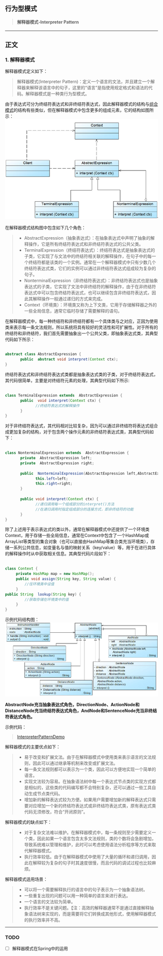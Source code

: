 ## 行为型模式 ##
> #### 解释器模式-Interpreter Pattern ####

-----
## 正文 ##
### 1. 解释器模式 ###

解释器模式定义如下：
> 解释器模式(Interpreter Pattern)：定义一个语言的文法，并且建立一个解释器来解释该语言中的句子，这里的“语言”是指使用规定格式和语法的代码。解释器模式是一种类行为型模式。

由于表达式可分为终结符表达式和非终结符表达式，因此解释器模式的结构与[组合模式](https://github.com/gregecho/JavaDesignPattern/blob/master/Document/Design_Pattern_Part3_Structural_Pattern_Composite_Pattern.md)的结构有些类似，但在解释器模式中包含更多的组成元素，它的结构如图所示：
![解释器模式](images/InterpreterPattern.jpg)

在解释器模式结构图中包含如下几个角色：
>+ AbstractExpression（抽象表达式）：在抽象表达式中声明了抽象的解释操作，它是所有终结符表达式和非终结符表达式的公共父类。
>+ TerminalExpression（终结符表达式）：终结符表达式是抽象表达式的子类，它实现了与文法中的终结符相关联的解释操作，在句子中的每一个终结符都是该类的一个实例。通常在一个解释器模式中只有少数几个终结符表达式类，它们的实例可以通过非终结符表达式组成较为复杂的句子。
>+ NonterminalExpression（非终结符表达式）：非终结符表达式也是抽象表达式的子类，它实现了文法中非终结符的解释操作，由于在非终结符表达式中可以包含终结符表达式，也可以继续包含非终结符表达式，因此其解释操作一般通过递归的方式来完成。
>+ Context（环境类）：环境类又称为上下文类，它用于存储解释器之外的一些全局信息，通常它临时存储了需要解释的语句。

在解释器模式中，每一种终结符和非终结符都有一个具体类与之对应，正因为使用类来表示每一条文法规则，所以系统将具有较好的灵活性和可扩展性。对于所有的终结符和非终结符，我们首先需要抽象出一个公共父类，即抽象表达式类，其典型代码如下所示：
````java

abstract class AbstractExpression {
       public  abstract void interpret(Context ctx);
}
````
终结符表达式和非终结符表达式类都是抽象表达式类的子类，对于终结符表达式，其代码很简单，主要是对终结符元素的处理，其典型代码如下所示:
````java

class TerminalExpression extends  AbstractExpression {
       public  void interpret(Context ctx) {
              //终结符表达式的解释操作
       }
}
````
对于非终结符表达式，其代码相对比较复杂，因为可以通过非终结符将表达式组合成更加复杂的结构，对于包含两个操作元素的非终结符表达式类，其典型代码如下：
````java

class NonterminalExpression extends  AbstractExpression {
       private  AbstractExpression left;
       private  AbstractExpression right;
      
       public  NonterminalExpression(AbstractExpression left,AbstractExpression right) {
              this.left=left;
              this.right=right;
       }
      
       public void interpret(Context ctx) {
              //递归调用每一个组成部分的interpret()方法
              //在递归调用时指定组成部分的连接方式，即非终结符的功能
       }     
}
````

除了上述用于表示表达式的类以外，通常在解释器模式中还提供了一个环境类Context，用于存储一些全局信息，通常在Context中包含了一个HashMap或ArrayList等类型的集合对象（也可以直接由HashMap等集合类充当环境类），存储一系列公共信息，如变量名与值的映射关系（key/value）等，用于在进行具体的解释操作时从中获取相关信息。其典型代码片段如下：
````java

class Context {
     private HashMap map = new HashMap();
     public void assign(String key, String value) {
         //往环境类中设值
     }
public String  lookup(String key) {
         //获取存储在环境类中的值
     }
}
````

示例代码结构图：
![示例代码结构图](images/InterpreterPatternDemo.jpg)

**AbstractNode充当抽象表达式角色，DirectionNode、ActionNode和DistanceNode充当终结符表达式角色，AndNode和SentenceNode充当非终结符表达式角色。**

示例代码：
> [InterpreterPatternDemo][1]    

[1]: https://github.com/gregecho/JavaDesignPattern/tree/master/InterpreterPattern/src/main


解释器模式的主要优点如下：
>+ 易于改变和扩展文法。由于在解释器模式中使用类来表示语言的文法规则，因此可以通过继承等机制来改变或扩展文法。
>+ 每一条文法规则都可以表示为一个类，因此可以方便地实现一个简单的语言。
>+ 实现文法较为容易。在抽象语法树中每一个表达式节点类的实现方式都是相似的，这些类的代码编写都不会特别复杂，还可以通过一些工具自动生成节点类代码。
>+ 增加新的解释表达式较为方便。如果用户需要增加新的解释表达式只需要对应增加一个新的终结符表达式或非终结符表达式类，原有表达式类代码无须修改，符合“开闭原则”。


解释器模式的缺点如下：
>+ 对于复杂文法难以维护。在解释器模式中，每一条规则至少需要定义一个类，因此如果一个语言包含太多文法规则，类的个数将会急剧增加，导致系统难以管理和维护，此时可以考虑使用语法分析程序等方式来取代解释器模式。
>+ 执行效率较低。由于在解释器模式中使用了大量的循环和递归调用，因此在解释较为复杂的句子时其速度很慢，而且代码的调试过程也比较麻烦。

解释器模式适用场景：
>+ 可以将一个需要解释执行的语言中的句子表示为一个抽象语法树。
>+ 一些重复出现的问题可以用一种简单的语言来进行表达。
>+ 一个语言的文法较为简单。
>+ 执行效率不是关键问题。【注：高效的解释器通常不是通过直接解释抽象语法树来实现的，而是需要将它们转换成其他形式，使用解释器模式的执行效率并不高。

-----
### TODO
* [ ] 解释器模式在Spring中的运用



